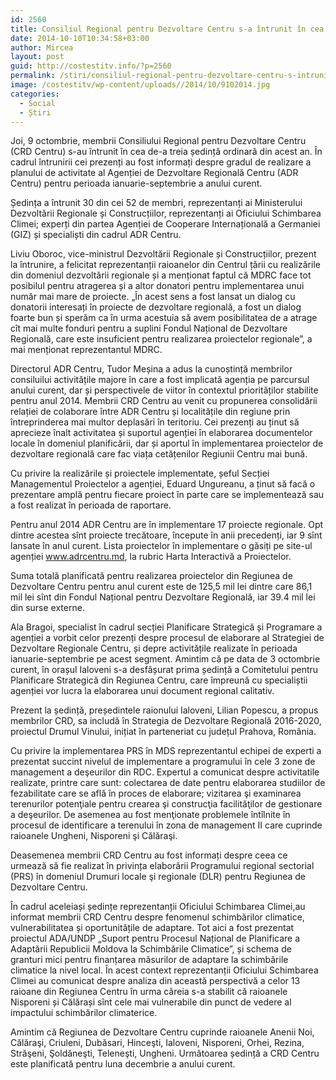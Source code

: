 ```yaml
---
id: 2560
title: Consiliul Regional pentru Dezvoltare Centru s-a întrunit în cea de-a treia ședință din acest an
date: 2014-10-10T10:34:58+03:00
author: Mircea
layout: post
guid: http://costestitv.info/?p=2560
permalink: /stiri/consiliul-regional-pentru-dezvoltare-centru-s-intrunit-cea-de-treia-sedinta-din-acest/
image: /costestitv/wp-content/uploads//2014/10/9102014.jpg
categories:
  - Social
  - Știri
---
```

Joi, 9 octombrie, membrii Consiliului Regional pentru Dezvoltare Centru (CRD Centru) s-au întrunit în cea de-a treia ședință ordinară din acest an. În cadrul întrunirii cei prezenți au fost informați despre gradul de realizare a planului de activitate al Agenției de Dezvoltare Regională Centru (ADR Centru) pentru perioada ianuarie-septembrie a anului curent.<!--more-->

Ședința a întrunit 30 din cei 52 de membri, reprezentanți ai Ministerului Dezvoltării Regionale și Construcțiilor, reprezentanți ai Oficiului Schimbarea Climei; experți din partea Agenției de Cooperare Internațională a Germaniei (GIZ) și specialiști din cadrul ADR Centru.

Liviu Oboroc, vice-ministrul Dezvoltării Regionale și Construcțiilor, prezent la întrunire, a felicitat reprezentanții raioanelor din Centrul țării cu realizările din domeniul dezvoltării regionale și a menționat faptul că MDRC face tot posibilul pentru atragerea și a altor donatori pentru implementarea unui număr mai mare de proiecte. &#8222;În acest sens a fost lansat un dialog cu donatorii interesați în proiecte de dezvoltare regională, a fost un dialog foarte bun și sperăm ca în urma acestuia să avem posibilitatea de a atrage cît mai multe fonduri pentru a suplini Fondul Național de Dezvoltare Regională, care este insuficient pentru realizarea proiectelor regionale&#8221;, a mai menționat reprezentantul MDRC.

Directorul ADR Centru, Tudor Meșina a adus la cunoștință membrilor consiluilui activitățile majore în care a fost implicată agenția pe parcursul anului curent, dar și perspectivele de viitor în contextul priorităților stabilite pentru anul 2014. Membrii CRD Centru au venit cu propunerea consolidării relației de colaborare între ADR Centru și localitățile din regiune prin întreprinderea mai multor deplasări în teritoriu. Cei prezenți au ținut să aprecieze înalt activitatea și suportul agenției în elaborarea documentelor locale în domeniul planificării, dar și aportul în implementarea proiectelor de dezvoltare regională care fac viața cetățenilor Regiunii Centru mai bună.

Cu privire la realizările și proiectele implementate, șeful Secției Managementul Proiectelor a agenției, Eduard Ungureanu, a ținut să facă o prezentare amplă pentru fiecare proiect în parte care se implementează sau a fost realizat în perioada de raportare.

Pentru anul 2014 ADR Centru are în implementare 17 proiecte regionale. Opt dintre acestea sînt proiecte trecătoare, începute în anii precedenți, iar 9 sînt lansate în anul curent. Lista proiectelor în implementare o găsiți pe site-ul agenției www.adrcentru.md, la rubric Harta Interactivă a Proiectelor.

Suma totală planificată pentru realizarea proiectelor din Regiunea de Dezvoltare Centru pentru anul curent este de 125,5 mil lei dintre care 86,1 mil lei sînt din Fondul Național pentru Dezvoltare Regională, iar 39.4 mil lei din surse externe.

Ala Bragoi, specialist în cadrul secției Planificare Strategică și Programare a agenției a vorbit celor prezenți despre procesul de elaborare al Strategiei de Dezvoltare Regionale Centru, și depre activitățile realizate în perioada ianuarie-septembrie pe acest segment. Amintim că pe data de 3 octombrie curent, în orașul Ialoveni s-a desfășurat prima ședință a Comitetului pentru Planificare Strategică din Regiunea Centru, care împreună cu specialiștii agenției vor lucra la elaborarea unui document regional calitativ.

Prezent la ședință, președintele raionului Ialoveni, Lilian Popescu, a propus membrilor CRD, sa includă în Strategia de Dezvoltare Regională 2016-2020, proiectul Drumul Vinului, inițiat în parteneriat cu județul Prahova, România.

Cu privire la implementarea PRS în MDS reprezentantul echipei de experti a prezentat succint nivelul de implementare a programului în cele 3 zone de management a deşeurilor din RDC. Expertul a comunicat despre activitatile realizate, printre care sunt: colectarea de date pentru elaborarea studiilor de fezabilitate care se află în proces de elaborare; vizitarea şi examinarea terenurilor potenţiale pentru crearea şi construcţia facilităţilor de gestionare a deşeurilor. De asemenea au fost menţionate problemele întîlnite în procesul de identificare a terenului în zona de management II care cuprinde raioanele Ungheni, Nisporeni şi Călăraşi.

Deasemenea membrii CRD Centru au fost informați despre ceea ce urmează să fie realizat în privința elaborării Programului regional sectorial (PRS) în domeniul Drumuri locale şi regionale (DLR) pentru Regiunea de Dezvoltare Centru.

În cadrul aceleiași ședințe reprezentanții Oficiului Schimbarea Climei,au informat membrii CRD Centru despre fenomenul schimbărilor climatice, vulnerabilitatea și oportunitățile de adaptare. Tot aici a fost prezentat proiectul ADA/UNDP „Suport pentru Procesul Național de Planificare a Adaptării Republicii Moldova la Schimbările Climatice&#8221;, și schema de granturi mici pentru finanțarea măsurilor de adaptare la schimbările climatice la nivel local. În acest context reprezentanții Oficiului Schimbarea Climei au comunicat despre analiza din această perspectivă a celor 13 raioane din Regiunea Centru în urma căreia s-a stabilit că raioanele Nisporeni și Călărași sînt cele mai vulnerabile din punct de vedere al impactului schimbărilor climaterice.

Amintim că Regiunea de Dezvoltare Centru cuprinde raioanele Anenii Noi, Călăraşi, Criuleni, Dubăsari, Hinceşti, Ialoveni, Nisporeni, Orhei, Rezina, Străşeni, Şoldăneşti, Teleneşti, Ungheni. Următoarea ședință a CRD Centru este planificată pentru luna decembrie a anului curent.